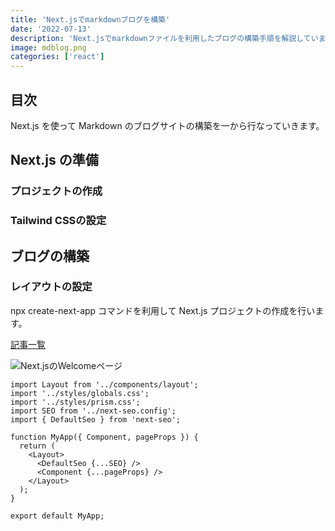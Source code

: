 ```yaml
---
title: 'Next.jsでmarkdownブログを構築'
date: '2022-07-13'
description: 'Next.jsでmarkdownファイルを利用したブログの構築手順を解説しています。'
image: mdblog.png
categories: ['react']
---
```

## 目次

Next.js を使って Markdown のブログサイトの構築を一から行なっていきます。

## Next.js の準備

### プロジェクトの作成

### Tailwind CSSの設定

## ブログの構築
### レイアウトの設定

npx create-next-app コマンドを利用して Next.js プロジェクトの作成を行います。

[記事一覧](/)

![Next.jsのWelcomeページ](http://localhost:3000/welcomeblog.png)

```js[className="line-numbers"]
import Layout from '../components/layout';
import '../styles/globals.css';
import '../styles/prism.css';
import SEO from '../next-seo.config';
import { DefaultSeo } from 'next-seo';

function MyApp({ Component, pageProps }) {
  return (
    <Layout>
      <DefaultSeo {...SEO} />
      <Component {...pageProps} />
    </Layout>
  );
}

export default MyApp;
```
